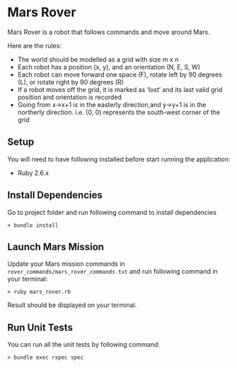 # Mars Rover

Mars Rover is a robot that follows commands and move around Mars.

Here are the rules:

- The world should be modelled as a grid with size m x n
- Each robot has a position (x, y), and an orientation (N, E, S, W)
- Each robot can move forward one space (F), rotate left by 90 degrees (L), or rotate right by 90 degrees (R)
- If a robot moves off the grid, it is marked as ‘lost’ and its last valid grid position and orientation is recorded
- Going from x->x+1 is in the easterly direction,and y->y+1 is in the northerly direction. i.e. (0, 0) represents the south-west corner of the grid

## Setup

You will need to have following installed before start running the application:
  - Ruby 2.6.x

## Install Dependencies

Go to project folder and run following command to install dependencies

```
> bundle install
```

## Launch Mars Mission

Update your Mars mission commands in `rover_commands/mars_rover_commands.txt` and run following command in your terminal:

```
> ruby mars_rover.rb
```

Result should be displayed on your terminal.


## Run Unit Tests

You can run all the unit tests by following command:

```
> bundle exec rspec spec
```
